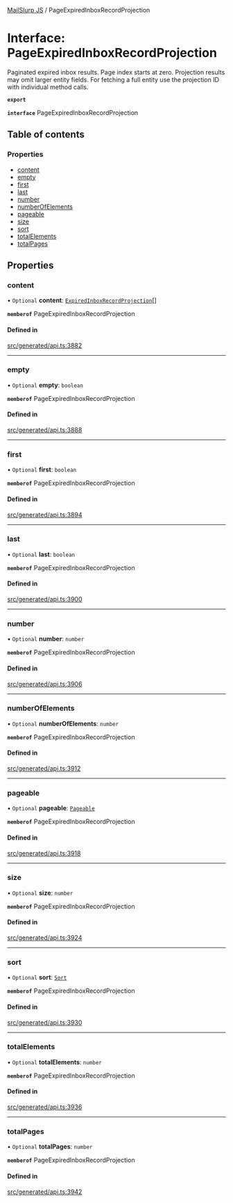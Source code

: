 [MailSlurp JS](../README.md) / PageExpiredInboxRecordProjection

# Interface: PageExpiredInboxRecordProjection

Paginated expired inbox results. Page index starts at zero. Projection results may omit larger entity fields. For fetching a full entity use the projection ID with individual method calls.

**`export`**

**`interface`** PageExpiredInboxRecordProjection

## Table of contents

### Properties

- [content](PageExpiredInboxRecordProjection.md#content)
- [empty](PageExpiredInboxRecordProjection.md#empty)
- [first](PageExpiredInboxRecordProjection.md#first)
- [last](PageExpiredInboxRecordProjection.md#last)
- [number](PageExpiredInboxRecordProjection.md#number)
- [numberOfElements](PageExpiredInboxRecordProjection.md#numberofelements)
- [pageable](PageExpiredInboxRecordProjection.md#pageable)
- [size](PageExpiredInboxRecordProjection.md#size)
- [sort](PageExpiredInboxRecordProjection.md#sort)
- [totalElements](PageExpiredInboxRecordProjection.md#totalelements)
- [totalPages](PageExpiredInboxRecordProjection.md#totalpages)

## Properties

### content

• `Optional` **content**: [`ExpiredInboxRecordProjection`](ExpiredInboxRecordProjection.md)[]

**`memberof`** PageExpiredInboxRecordProjection

#### Defined in

[src/generated/api.ts:3882](https://github.com/mailslurp/mailslurp-client/blob/75eefbf/src/generated/api.ts#L3882)

___

### empty

• `Optional` **empty**: `boolean`

**`memberof`** PageExpiredInboxRecordProjection

#### Defined in

[src/generated/api.ts:3888](https://github.com/mailslurp/mailslurp-client/blob/75eefbf/src/generated/api.ts#L3888)

___

### first

• `Optional` **first**: `boolean`

**`memberof`** PageExpiredInboxRecordProjection

#### Defined in

[src/generated/api.ts:3894](https://github.com/mailslurp/mailslurp-client/blob/75eefbf/src/generated/api.ts#L3894)

___

### last

• `Optional` **last**: `boolean`

**`memberof`** PageExpiredInboxRecordProjection

#### Defined in

[src/generated/api.ts:3900](https://github.com/mailslurp/mailslurp-client/blob/75eefbf/src/generated/api.ts#L3900)

___

### number

• `Optional` **number**: `number`

**`memberof`** PageExpiredInboxRecordProjection

#### Defined in

[src/generated/api.ts:3906](https://github.com/mailslurp/mailslurp-client/blob/75eefbf/src/generated/api.ts#L3906)

___

### numberOfElements

• `Optional` **numberOfElements**: `number`

**`memberof`** PageExpiredInboxRecordProjection

#### Defined in

[src/generated/api.ts:3912](https://github.com/mailslurp/mailslurp-client/blob/75eefbf/src/generated/api.ts#L3912)

___

### pageable

• `Optional` **pageable**: [`Pageable`](Pageable.md)

**`memberof`** PageExpiredInboxRecordProjection

#### Defined in

[src/generated/api.ts:3918](https://github.com/mailslurp/mailslurp-client/blob/75eefbf/src/generated/api.ts#L3918)

___

### size

• `Optional` **size**: `number`

**`memberof`** PageExpiredInboxRecordProjection

#### Defined in

[src/generated/api.ts:3924](https://github.com/mailslurp/mailslurp-client/blob/75eefbf/src/generated/api.ts#L3924)

___

### sort

• `Optional` **sort**: [`Sort`](Sort.md)

**`memberof`** PageExpiredInboxRecordProjection

#### Defined in

[src/generated/api.ts:3930](https://github.com/mailslurp/mailslurp-client/blob/75eefbf/src/generated/api.ts#L3930)

___

### totalElements

• `Optional` **totalElements**: `number`

**`memberof`** PageExpiredInboxRecordProjection

#### Defined in

[src/generated/api.ts:3936](https://github.com/mailslurp/mailslurp-client/blob/75eefbf/src/generated/api.ts#L3936)

___

### totalPages

• `Optional` **totalPages**: `number`

**`memberof`** PageExpiredInboxRecordProjection

#### Defined in

[src/generated/api.ts:3942](https://github.com/mailslurp/mailslurp-client/blob/75eefbf/src/generated/api.ts#L3942)
